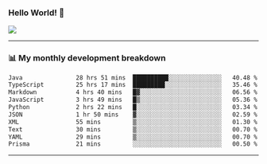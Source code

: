 ### Hello World! 👋

<a>
  <img align="center" src="https://github-readme-stats.vercel.app/api?username=megatunger&count_private=true&include_all_commits=true&bg_color=30,56CCF2,2F80ED&title_color=fff&text_color=fff" />
</a>

------
### 📊 My monthly development breakdown

<!--START_SECTION:waka-->

```txt
Java               28 hrs 51 mins  ██████████░░░░░░░░░░░░░░░   40.48 %
TypeScript         25 hrs 17 mins  █████████░░░░░░░░░░░░░░░░   35.46 %
Markdown           4 hrs 40 mins   █▓░░░░░░░░░░░░░░░░░░░░░░░   06.56 %
JavaScript         3 hrs 49 mins   █▒░░░░░░░░░░░░░░░░░░░░░░░   05.36 %
Python             2 hrs 22 mins   █░░░░░░░░░░░░░░░░░░░░░░░░   03.34 %
JSON               1 hr 50 mins    ▓░░░░░░░░░░░░░░░░░░░░░░░░   02.59 %
XML                55 mins         ▒░░░░░░░░░░░░░░░░░░░░░░░░   01.30 %
Text               30 mins         ▒░░░░░░░░░░░░░░░░░░░░░░░░   00.70 %
YAML               29 mins         ▒░░░░░░░░░░░░░░░░░░░░░░░░   00.70 %
Prisma             21 mins         ░░░░░░░░░░░░░░░░░░░░░░░░░   00.50 %
```

<!--END_SECTION:waka-->

------
